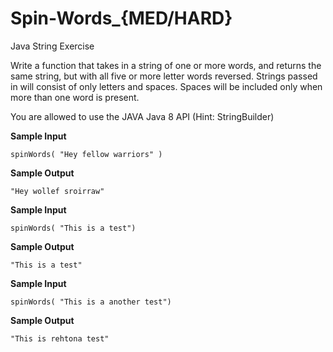 # Spin-Words_{MED/HARD}
Java String Exercise

Write a function that takes in a string of one or more words, and returns the same string, but with all five or more letter words reversed. Strings passed in will consist of only letters and spaces. Spaces will be included only when more than one word is present.

You are allowed to use the JAVA Java 8 API (Hint: StringBuilder)

**Sample Input**
```
spinWords( "Hey fellow warriors" )
``` 
**Sample Output**
```
"Hey wollef sroirraw"
```  
**Sample Input** 
```
spinWords( "This is a test")
```
**Sample Output**
```
"This is a test"
```
**Sample Input** 
```
spinWords( "This is a another test")
```
**Sample Output**
```
"This is rehtona test"
```
